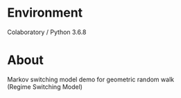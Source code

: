 # Environment  
Colaboratory / Python 3.6.8

# About
Markov switching model demo for geometric random walk  
(Regime Switching Model)
